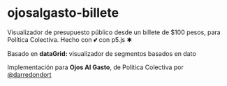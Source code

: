 # ojosalgasto-billete
Visualizador de presupuesto público desde un billete de $100 pesos, para Política Colectiva. Hecho con 💕 con p5.js ✱

Basado en **dataGrid:** visualizador de segmentos basados en dato

Implementación para **Ojos Al Gasto**, de Politica Colectiva
por [@darredondort](https://github.com/darredondort)
